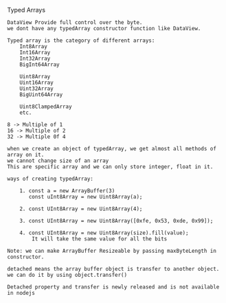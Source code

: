 Typed Arrays
	
	DataView Provide full control over the byte.
	we dont have any typedArray constructor function like DataView.
	
	Typed array is the category of different arrays:
		Int8Array
		Int16Array
		Int32Array
		BigInt64Array
		
		Uint8Array
		Uint16Array
		Uint32Array
		BigUint64Array
		
		Uint8ClampedArray
		etc.
	
	8 -> Multiple of 1
	16 -> Multiple of 2
	32 -> Multiple 0f 4

	when we create an object of typedArray, we get almost all methods of array on it.
	we cannot change size of an array
	This are specific array and we can only store integer, float in it.
	
	ways of creating typedArray:
		
		1. const a = new ArrayBuffer(3)
		   const uInt8Array = new Uint8Array(a);
		   
		2. const UInt8Array = new Uint8Array(4);
	
		3. const UInt8Array = new Uint8Array([0xfe, 0x53, 0xde, 0x99]);

		4. const UInt8Array = new Uint8Array(size).fill(value);
			It will take the same value for all the bits

	Note: we can make ArrayBuffer Resizeable by passing maxByteLength in constructor.

	detached means the array buffer object is transfer to another object.
	we can do it by using object.transfer()

	Detached property and transfer is newly released and is not available in nodejs